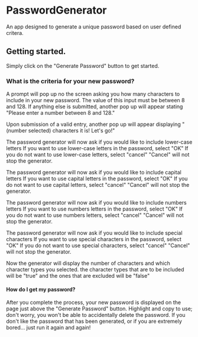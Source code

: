 # PasswordGenerator
An app designed to generate a unique password based on user defined critera.


## Getting started.
Simply click on the "Generate Password" button to get started.

### What is the criteria for your new password?
A prompt will pop up no the screen asking you how many characters to include in your new password.
The value of this input must be between 8 and 128.
If anything else is submitted, another pop up will appear stating "Please enter a number between 8 and 128."

Upon submission of a valid entry, another pop up will appear displaying "(number selected) characters it is! Let's go!"

The password generator will now ask if you would like to include lower-case letters
If you want to use lower-case letters in the password, select "OK"
If you do not want to use lower-case letters, select "cancel"
"Cancel" will not stop the generator.

The password generator will now ask if you would like to include capital letters
If you want to use capital letters in the password, select "OK"
If you do not want to use capital letters, select "cancel"
"Cancel" will not stop the generator.

The password generator will now ask if you would like to include numbers letters
If you want to use numbers letters in the password, select "OK"
If you do not want to use numbers letters, select "cancel"
"Cancel" will not stop the generator.

The password generator will now ask if you would like to include special characters
If you want to use special characters in the password, select "OK"
If you do not want to use special characters, select "cancel"
"Cancel" will not stop the generator.

Now the generator will display the number of characters and which character types you selected.
the character types that are to be included will be "true" and the ones that are excluded will be "false"

#### How do I get my password?
After you complete the process, your new password is displayed on the page just above the "Generate Password" button.
Highlight and copy to use; don't worry, you won't be able to accidentally delete the password.
If you don't like the password that has been generated, or if you are extremely bored... just run it again and again!